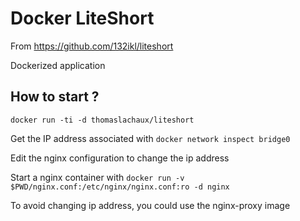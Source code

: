 # Docker LiteShort
From https://github.com/132ikl/liteshort

Dockerized application

## How to start ?
`docker run -ti -d thomaslachaux/liteshort`

Get the IP address associated with `docker network inspect bridge0`

Edit the nginx configuration to change the ip address

Start a nginx container with
`docker run -v $PWD/nginx.conf:/etc/nginx/nginx.conf:ro -d nginx`

To avoid changing ip address, you could use the nginx-proxy image
